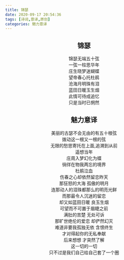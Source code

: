 ```yaml
---
title: 锦瑟
date: 2020-09-17 20:54:36
tags: [诗词,意译,原创]
categories: 魅力意译
---
```

<center>

## 锦瑟

锦瑟无端五十弦  
一弦一柱思华年  
庄生晓梦迷蝴蝶  
望帝春心托杜鹃  
沧海月明珠有泪  
蓝田日暖玉生烟  
此情可待成追忆  
只是当时已惘然  

## 魅力意译  

美丽的古瑟不会无由的有五十根弦  
拨动这一根又一根的弦  
无限的愁思寄托在上面,追溯到从前  
遥想当年  
庄周入梦幻化为蝶  
徜徉在物我两忘的境界  
杜鹃泣血  
伤春之心却依然留恋昨天  
那狂怒的大海  孤傲的明月  
连那动人的泪珠都那么的明亮光鲜  
而那最令人沉迷的留恋  
却又如蓝田日暖  良玉生烟  
可望而不可置于眉睫之前  
满肚的苦楚  无处可诉  
那旷世绝伦的爱恋 却俨然幻灭  
难道非要我孤独无依 含恨终生  
才对得起你的无私奉献  
后来想想  才突然了解  
这一切的一切  
只不过是我们自己给自己套了一个圈  
</center>